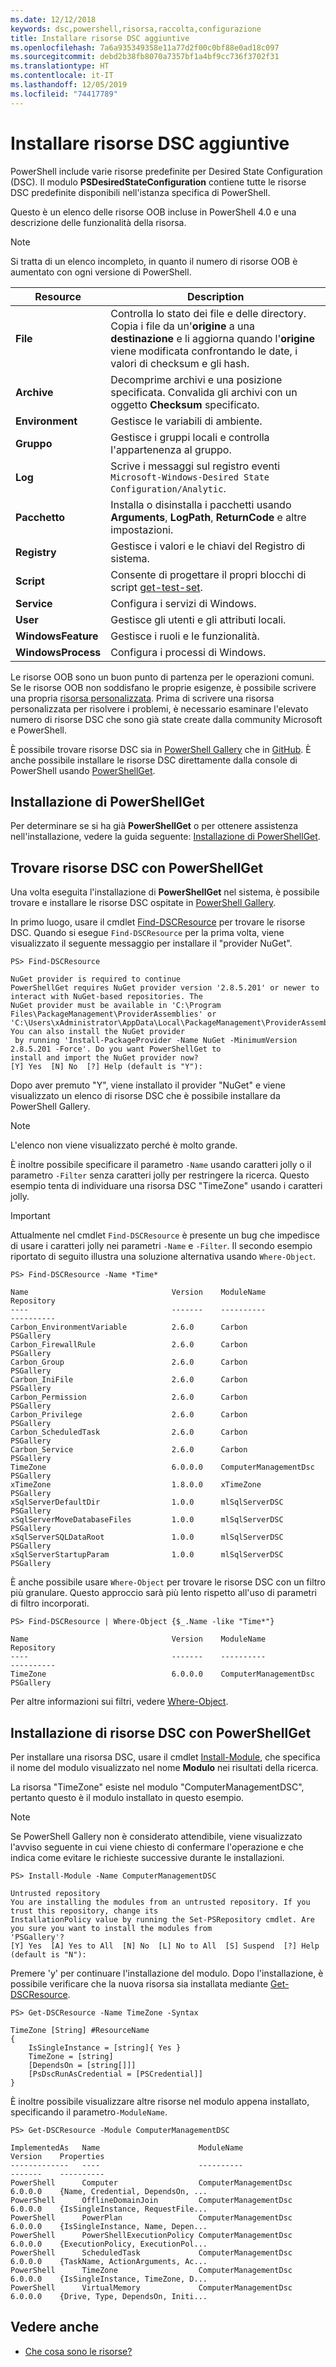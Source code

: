 ```yaml
---
ms.date: 12/12/2018
keywords: dsc,powershell,risorsa,raccolta,configurazione
title: Installare risorse DSC aggiuntive
ms.openlocfilehash: 7a6a935349358e11a77d2f00c0bf88e0ad18c097
ms.sourcegitcommit: debd2b38fb8070a7357bf1a4bf9cc736f3702f31
ms.translationtype: HT
ms.contentlocale: it-IT
ms.lasthandoff: 12/05/2019
ms.locfileid: "74417789"
---
```

# <a name="install-additional-dsc-resources"></a>Installare risorse DSC aggiuntive

PowerShell include varie risorse predefinite per Desired State Configuration (DSC). Il modulo **PSDesiredStateConfiguration** contiene tutte le risorse DSC predefinite disponibili nell'istanza specifica di PowerShell.

Questo è un elenco delle risorse OOB incluse in PowerShell 4.0 e una descrizione delle funzionalità della risorsa.

> [!NOTE]
> Si tratta di un elenco incompleto, in quanto il numero di risorse OOB è aumentato con ogni versione di PowerShell.

|Resource  |Description  |
|---------|---------|
|**File**|Controlla lo stato dei file e delle directory. Copia i file da un'**origine** a una **destinazione** e li aggiorna quando l'**origine** viene modificata confrontando le date, i valori di checksum e gli hash.|
|**Archive**|Decomprime archivi e una posizione specificata. Convalida gli archivi con un oggetto **Checksum** specificato.|
|**Environment**|Gestisce le variabili di ambiente.|
|**Gruppo**|Gestisce i gruppi locali e controlla l'appartenenza al gruppo.|
|**Log**|Scrive i messaggi sul registro eventi `Microsoft-Windows-Desired State Configuration/Analytic`.|
|**Pacchetto**|Installa o disinstalla i pacchetti usando **Arguments**, **LogPath**, **ReturnCode** e altre impostazioni.|
|**Registry**|Gestisce i valori e le chiavi del Registro di sistema.|
|**Script**|Consente di progettare il propri blocchi di script [get-test-set](../resources/get-test-set.md).|
|**Service**|Configura i servizi di Windows.|
|**User** |Gestisce gli utenti e gli attributi locali.|
|**WindowsFeature**|Gestisce i ruoli e le funzionalità.|
|**WindowsProcess**|Configura i processi di Windows.|

Le risorse OOB sono un buon punto di partenza per le operazioni comuni. Se le risorse OOB non soddisfano le proprie esigenze, è possibile scrivere una propria [risorsa personalizzata](../resources/authoringResource.md). Prima di scrivere una risorsa personalizzata per risolvere i problemi, è necessario esaminare l'elevato numero di risorse DSC che sono già state create dalla community Microsoft e PowerShell.

È possibile trovare risorse DSC sia in [PowerShell Gallery](https://www.powershellgallery.com/) che in [GitHub](https://github.com/). È anche possibile installare le risorse DSC direttamente dalla console di PowerShell usando [PowerShellGet](/powershell/module/powershellget/).

## <a name="installing-powershellget"></a>Installazione di PowerShellGet

Per determinare se si ha già **PowerShellGet** o per ottenere assistenza nell'installazione, vedere la guida seguente: [Installazione di PowerShellGet](/powershell/scripting/gallery/installing-psget).

## <a name="finding-dsc-resources-using-powershellget"></a>Trovare risorse DSC con PowerShellGet

Una volta eseguita l'installazione di **PowerShellGet** nel sistema, è possibile trovare e installare le risorse DSC ospitate in [PowerShell Gallery](https://www.powershellgallery.com/).

In primo luogo, usare il cmdlet [Find-DSCResource](/powershell/module/powershellget/find-dscresource) per trovare le risorse DSC. Quando si esegue `Find-DSCResource` per la prima volta, viene visualizzato il seguente messaggio per installare il "provider NuGet".

```
PS> Find-DSCResource

NuGet provider is required to continue
PowerShellGet requires NuGet provider version '2.8.5.201' or newer to interact with NuGet-based repositories. The
NuGet provider must be available in 'C:\Program Files\PackageManagement\ProviderAssemblies' or
'C:\Users\xAdministrator\AppData\Local\PackageManagement\ProviderAssemblies'. You can also install the NuGet provider
 by running 'Install-PackageProvider -Name NuGet -MinimumVersion 2.8.5.201 -Force'. Do you want PowerShellGet to
install and import the NuGet provider now?
[Y] Yes  [N] No  [?] Help (default is "Y"):
```

Dopo aver premuto "Y", viene installato il provider "NuGet" e viene visualizzato un elenco di risorse DSC che è possibile installare da PowerShell Gallery.

> [!NOTE]
> L'elenco non viene visualizzato perché è molto grande.

È inoltre possibile specificare il parametro `-Name` usando caratteri jolly o il parametro `-Filter` senza caratteri jolly per restringere la ricerca. Questo esempio tenta di individuare una risorsa DSC "TimeZone" usando i caratteri jolly.

> [!IMPORTANT]
> Attualmente nel cmdlet `Find-DSCResource` è presente un bug che impedisce di usare i caratteri jolly nei parametri `-Name` e `-Filter`. Il secondo esempio riportato di seguito illustra una soluzione alternativa usando `Where-Object`.

```
PS> Find-DSCResource -Name *Time*

Name                                Version    ModuleName                          Repository
----                                -------    ----------                          ----------
Carbon_EnvironmentVariable          2.6.0      Carbon                              PSGallery
Carbon_FirewallRule                 2.6.0      Carbon                              PSGallery
Carbon_Group                        2.6.0      Carbon                              PSGallery
Carbon_IniFile                      2.6.0      Carbon                              PSGallery
Carbon_Permission                   2.6.0      Carbon                              PSGallery
Carbon_Privilege                    2.6.0      Carbon                              PSGallery
Carbon_ScheduledTask                2.6.0      Carbon                              PSGallery
Carbon_Service                      2.6.0      Carbon                              PSGallery
TimeZone                            6.0.0.0    ComputerManagementDsc               PSGallery
xTimeZone                           1.8.0.0    xTimeZone                           PSGallery
xSqlServerDefaultDir                1.0.0      mlSqlServerDSC                      PSGallery
xSqlServerMoveDatabaseFiles         1.0.0      mlSqlServerDSC                      PSGallery
xSqlServerSQLDataRoot               1.0.0      mlSqlServerDSC                      PSGallery
xSqlServerStartupParam              1.0.0      mlSqlServerDSC                      PSGallery
```

È anche possibile usare `Where-Object` per trovare le risorse DSC con un filtro più granulare. Questo approccio sarà più lento rispetto all'uso di parametri di filtro incorporati.

```
PS> Find-DSCResource | Where-Object {$_.Name -like "Time*"}

Name                                Version    ModuleName                          Repository
----                                -------    ----------                          ----------
TimeZone                            6.0.0.0    ComputerManagementDsc               PSGallery
```

Per altre informazioni sui filtri, vedere [Where-Object](/powershell/module/microsoft.powershell.core/where-object).

## <a name="installing-dsc-resources-using-powershellget"></a>Installazione di risorse DSC con PowerShellGet

Per installare una risorsa DSC, usare il cmdlet [Install-Module](/powershell/module/PowershellGet/Install-Module), che specifica il nome del modulo visualizzato nel nome **Modulo** nei risultati della ricerca.

La risorsa "TimeZone" esiste nel modulo "ComputerManagementDSC", pertanto questo è il modulo installato in questo esempio.

> [!NOTE]
> Se PowerShell Gallery non è considerato attendibile, viene visualizzato l'avviso seguente in cui viene chiesto di confermare l'operazione e che indica come evitare le richieste successive durante le installazioni.

```
PS> Install-Module -Name ComputerManagementDSC

Untrusted repository
You are installing the modules from an untrusted repository. If you trust this repository, change its
InstallationPolicy value by running the Set-PSRepository cmdlet. Are you sure you want to install the modules from
'PSGallery'?
[Y] Yes  [A] Yes to All  [N] No  [L] No to All  [S] Suspend  [?] Help (default is "N"):
```

Premere 'y' per continuare l'installazione del modulo. Dopo l'installazione, è possibile verificare che la nuova risorsa sia installata mediante [Get-DSCResource](/powershell/module/PSDesiredStateConfiguration/Get-DscResource).

```
PS> Get-DSCResource -Name TimeZone -Syntax

TimeZone [String] #ResourceName
{
    IsSingleInstance = [string]{ Yes }
    TimeZone = [string]
    [DependsOn = [string[]]]
    [PsDscRunAsCredential = [PSCredential]]
}
```

È inoltre possibile visualizzare altre risorse nel modulo appena installato, specificando il parametro`-ModuleName`.

```
PS> Get-DSCResource -Module ComputerManagementDSC

ImplementedAs   Name                      ModuleName                     Version    Properties
-------------   ----                      ----------                     -------    ----------
PowerShell      Computer                  ComputerManagementDsc          6.0.0.0    {Name, Credential, DependsOn, ...
PowerShell      OfflineDomainJoin         ComputerManagementDsc          6.0.0.0    {IsSingleInstance, RequestFile...
PowerShell      PowerPlan                 ComputerManagementDsc          6.0.0.0    {IsSingleInstance, Name, Depen...
PowerShell      PowerShellExecutionPolicy ComputerManagementDsc          6.0.0.0    {ExecutionPolicy, ExecutionPol...
PowerShell      ScheduledTask             ComputerManagementDsc          6.0.0.0    {TaskName, ActionArguments, Ac...
PowerShell      TimeZone                  ComputerManagementDsc          6.0.0.0    {IsSingleInstance, TimeZone, D...
PowerShell      VirtualMemory             ComputerManagementDsc          6.0.0.0    {Drive, Type, DependsOn, Initi...
```

## <a name="see-also"></a>Vedere anche

- [Che cosa sono le risorse?](../resources/resources.md)
